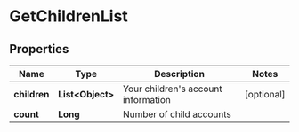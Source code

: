 
# GetChildrenList

## Properties
Name | Type | Description | Notes
------------ | ------------- | ------------- | -------------
**children** | **List&lt;Object&gt;** | Your children&#39;s account information |  [optional]
**count** | **Long** | Number of child accounts | 




